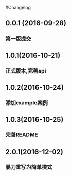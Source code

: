 #Changelog

## 0.0.1 (2016-09-28)

### 第一版提交

## 1.0.1(2016-10-21)

### 正式版本,完善api

## 1.0.2(2016-10-24)

### 添加example案例

## 1.0.3(2016-10-25)

### 完善README

## 2.0.1(2016-12-02)

### 暴力重写为简单模式


